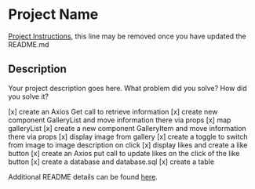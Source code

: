 # Project Name

[Project Instructions](./INSTRUCTIONS.md), this line may be removed once you have updated the README.md

## Description

Your project description goes here. What problem did you solve? How did you solve it?

[x] create an Axios Get call to retrieve information
[x] create new component GalleryList and move information there via props
[x] map galleryList
[x] create a new component GalleryItem and move information there via props
[x] display image from gallery
[x] create a toggle to switch from image to image description on click
[x] display likes and create a like button
[x] create an Axios put call to update likes on the click of the like button
[x] create a database and database.sql
[x] create a table


Additional README details can be found [here](https://github.com/PrimeAcademy/readme-template/blob/master/README.md).

